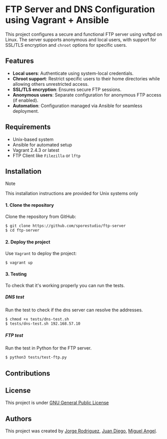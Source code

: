 # FTP Server and DNS Configuration using Vagrant + Ansible

This project configures a secure and functional FTP server using vsftpd on Linux. The server supports anonymous and local users, with support for SSL/TLS encryption and `chroot` options for specific users.

## Features

- **Local users**: Authenticate using system-local credentials.
- **Chroot support**: Restrict specific users to their home directories while allowing others unrestricted access.
- **SSL/TLS encryption**: Ensures secure FTP sessions.
- **Anonymous users**: Separate configuration for anonymous FTP access (if enabled).
- **Automation**: Configuration managed via Ansible for seamless deployment.

## Requirements

- Unix-based system
- Ansible for automated setup
- Vagrant 2.4.3 or latest
- FTP Client like `Filezilla` or `lftp`

## Installation

> [!NOTE]
> This installation instructions are provided for Unix systems only

#### 1. Clone the repository

Clone the repository from GitHub:

```bash
$ git clone https://github.com/sporestudio/ftp-server
$ cd ftp-server
```

#### 2. Deploy the project

Use `Vagrant` to deploy the project:

```bash
$ vagrant up
```

#### 3. Testing

To check that it's working properly you can run the tests.

##### DNS test

Run the test to check if the dns server can resolve the addresses.

```bash
$ chmod +x tests/dns-test.sh
$ tests/dns-test.sh 192.168.57.10
```

##### FTP test

Run the test in Python for the FTP server.

```bash
$ python3 tests/test-ftp.py
```

## Contributions

## License

This project is under [GNU General Public License]()

## Authors

This project was created by [Jorge Rodriguez](https://github.com/sporestudio), [Juan Diego](https://github.com/JuanDiego1406), [Miguel Angel](https://github.com/leogamer644).